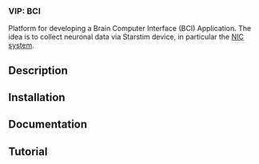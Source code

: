 ### VIP: BCI
Platform for developing a Brain Computer Interface (BCI) Application. The idea is to collect neuronal data via Starstim device, in particular the [NIC system](http://www.neuroelectrics.com/products/software/nic/).

## Description

## Installation

## Documentation

## Tutorial
